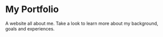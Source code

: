 # My Portfolio
A website all about me. Take a look to learn more about my background, goals and experiences. 

